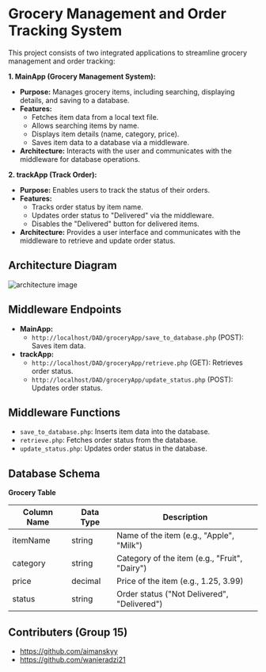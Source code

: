 # Grocery Management and Order Tracking System

This project consists of two integrated applications to streamline grocery management and order tracking:

**1. MainApp (Grocery Management System):**

* **Purpose:** Manages grocery items, including searching, displaying details, and saving to a database.
* **Features:**
    * Fetches item data from a local text file.
    * Allows searching items by name.
    * Displays item details (name, category, price).
    * Saves item data to a database via a middleware.
* **Architecture:** Interacts with the user and communicates with the middleware for database operations.

**2. trackApp (Track Order):**

* **Purpose:** Enables users to track the status of their orders.
* **Features:**
    * Tracks order status by item name.
    * Updates order status to "Delivered" via the middleware.
    * Disables the "Delivered" button for delivered items.
* **Architecture:** Provides a user interface and communicates with the middleware to retrieve and update order status.

## Architecture Diagram


![architecture image](https://github.com/SShinbae/groceryApp/assets/80872201/e74d5484-2d11-40d3-9ed0-7ed17e2c0bf8)

## Middleware Endpoints

* **MainApp:**
    * `http://localhost/DAD/groceryApp/save_to_database.php` (POST): Saves item data.
* **trackApp:**
    * `http://localhost/DAD/groceryApp/retrieve.php` (GET): Retrieves order status.
    * `http://localhost/DAD/groceryApp/update_status.php` (POST): Updates order status.

## Middleware Functions

* `save_to_database.php`: Inserts item data into the database.
* `retrieve.php`: Fetches order status from the database.
* `update_status.php`: Updates order status in the database.

## Database Schema

**Grocery Table**

| Column Name | Data Type | Description                                |
|-------------|----------|--------------------------------------------|
| itemName    | string   | Name of the item (e.g., "Apple", "Milk")     |
| category    | string   | Category of the item (e.g., "Fruit", "Dairy") |
| price       | decimal  | Price of the item (e.g., 1.25, 3.99)         |
| status      | string   | Order status ("Not Delivered", "Delivered")   |


## Contributers (Group 15)
* https://github.com/aimanskyy
* https://github.com/wanieradzi21
